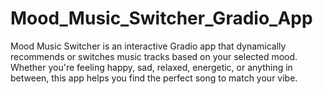 # Mood_Music_Switcher_Gradio_App
Mood Music Switcher is an interactive Gradio app that dynamically recommends or switches music tracks based on your selected mood. Whether you're feeling happy, sad, relaxed, energetic, or anything in between, this app helps you find the perfect song to match your vibe.
